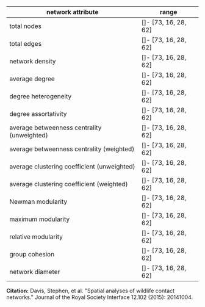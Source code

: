 network attribute|range
---|---
total nodes|[]- [73, 16, 28, 62]
total edges|[]- [73, 16, 28, 62]
network density|[]- [73, 16, 28, 62]
average degree|[]- [73, 16, 28, 62]
degree heterogeneity|[]- [73, 16, 28, 62]
degree assortativity|[]- [73, 16, 28, 62]
average betweenness centrality (unweighted)|[]- [73, 16, 28, 62]
average betweenness centrality (weighted)|[]- [73, 16, 28, 62]
average clustering coefficient (unweighted)|[]- [73, 16, 28, 62]
average clustering coefficient (weighted)|[]- [73, 16, 28, 62]
Newman modularity|[]- [73, 16, 28, 62]
maximum modularity|[]- [73, 16, 28, 62]
relative modularity|[]- [73, 16, 28, 62]
group cohesion|[]- [73, 16, 28, 62]
network diameter|[]- [73, 16, 28, 62]
**Citation:** Davis, Stephen, et al. "Spatial analyses of wildlife contact networks." Journal of the Royal Society Interface 12.102 (2015): 20141004.